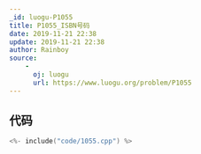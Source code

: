 ```yaml
---
_id: luogu-P1055
title: P1055_ISBN号码
date: 2019-11-21 22:38
update: 2019-11-21 22:38
author: Rainboy
source: 
    - 
      oj: luogu
      url: https://www.luogu.org/problem/P1055
---
```


## 代码

```c
<%- include("code/1055.cpp") %>
```
